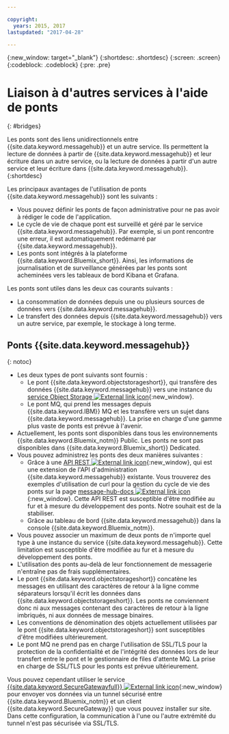 ```yaml
---

copyright:
  years: 2015, 2017
lastupdated: "2017-04-28"

---
```


{:new_window: target="_blank"}
{:shortdesc: .shortdesc}
{:screen: .screen}
{:codeblock: .codeblock}
{:pre: .pre}

# Liaison à d'autres services à l'aide de ponts
{: #bridges}

Les ponts sont des liens unidirectionnels entre {{site.data.keyword.messagehub}} et un autre service. Ils
permettent la lecture de données à partir de {{site.data.keyword.messagehub}} et leur écriture dans un autre service, ou la lecture de données à partir d'un autre service
et leur écriture dans {{site.data.keyword.messagehub}}.
{:shortdesc}

Les principaux avantages de l'utilisation de ponts {{site.data.keyword.messagehub}} sont les suivants :   

* Vous pouvez définir les ponts de façon administrative pour ne pas avoir à rédiger le code de l'application. 
* Le cycle de vie de chaque pont est surveillé et géré par le service {{site.data.keyword.messagehub}}. Par exemple, si un pont rencontre une erreur, il est automatiquement redémarré par {{site.data.keyword.messagehub}}.
* Les ponts sont intégrés à la plateforme {{site.data.keyword.Bluemix_short}}. Ainsi, les informations de journalisation et de surveillance générées par les ponts sont acheminées vers les tableaux de bord Kibana et Grafana.

Les ponts sont utiles dans les deux cas courants suivants : 

* La consommation de données depuis une ou plusieurs sources de données vers {{site.data.keyword.messagehub}}.
* Le transfert des données depuis {{site.data.keyword.messagehub}} vers un autre service, par exemple, le stockage à long terme. 

## Ponts {{site.data.keyword.messagehub}}
{: notoc}

* Les deux types de pont suivants sont fournis :  
  - Le pont {{site.data.keyword.objectstorageshort}}, qui transfère des données {{site.data.keyword.messagehub}} vers une instance du [service Object Storage ![External link icon](../../icons/launch-glyph.svg "External link icon")](/docs/services/ObjectStorage/index.html){:new_window}.
  - Le pont MQ, qui prend les messages depuis {{site.data.keyword.IBM}} MQ et les transfère vers un sujet dans {{site.data.keyword.messagehub}}. La prise en charge d'une gamme plus vaste de ponts est prévue à l'avenir. 
* Actuellement, les ponts sont disponibles dans tous les environnements {{site.data.keyword.Bluemix_notm}} Public. Les ponts ne sont pas disponibles dans {{site.data.keyword.Bluemix_short}} Dedicated.
* Vous pouvez administrez les ponts des deux manières suivantes : 
  - Grâce à une [API REST ![External link icon](../../icons/launch-glyph.svg "External link icon")](https://github.com/ibm-messaging/message-hub-docs){:new_window}, qui est une extension de l'API d'administration {{site.data.keyword.messagehub}} existante. Vous trouverez des exemples d'utilisation de curl pour la gestion du cycle de vie des ponts sur la page [message-hub-docs ![External link icon](../../icons/launch-glyph.svg "External link icon")](https://github.com/ibm-messaging/message-hub-docs){:new_window}. Cette API REST est susceptible d'être modifiée au fur et à mesure du développement des ponts. Notre souhait est de la stabiliser.
  - Grâce au tableau de bord {{site.data.keyword.messagehub}} dans la console {{site.data.keyword.Bluemix_notm}}.
* Vous pouvez associer un maximum de deux ponts de n'importe quel type à une instance du service {{site.data.keyword.messagehub}}. Cette limitation est susceptible d'être modifiée au fur et à mesure du développement des ponts. 
* L'utilisation des ponts au-delà de leur fonctionnement de messagerie n'entraîne pas de frais supplémentaires. 
* Le pont {{site.data.keyword.objectstorageshort}} concatène les messages en utilisant des caractères de retour à la ligne comme séparateurs lorsqu'il écrit les données dans {{site.data.keyword.objectstorageshort}}. Les ponts ne conviennent donc ni aux messages contenant des caractères de retour à la ligne imbriqués, ni aux données de message binaires. 
* Les conventions de dénomination des objets actuellement utilisées par le pont {{site.data.keyword.objectstorageshort}} sont susceptibles d'être modifiées ultérieurement. 
* Le pont MQ ne prend pas en charge l'utilisation de SSL/TLS pour la protection de la confidentialité et de l'intégrité des données lors de leur transfert entre le pont et le gestionnaire de files d'attente MQ. La prise en charge de SSL/TLS pour les ponts est prévue ultérieurement.  

Vous pouvez cependant utiliser le service [{{site.data.keyword.SecureGatewayfull}} ![External link icon](../../icons/launch-glyph.svg "External link icon")](/docs/services/SecureGateway/secure_gateway.html){:new_window} pour envoyer vos données via un tunnel sécurisé entre {{site.data.keyword.Bluemix_notm}} et un client {{site.data.keyword.SecureGateway}} que vous pouvez installer sur site. Dans cette configuration, la communication à l'une ou l'autre extrémité du tunnel n'est pas sécurisée via SSL/TLS.

